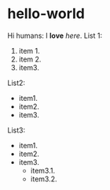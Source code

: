 # hello-world
Hi humans:
  I **love** *here*.
List 1:
1. item 1.
2. item 2.
3. item3.

List2:
* item1.
* item2.
* item3.

List3:
- item1.
- item2.
- item3.
  - item3.1.
  - item3.2.
